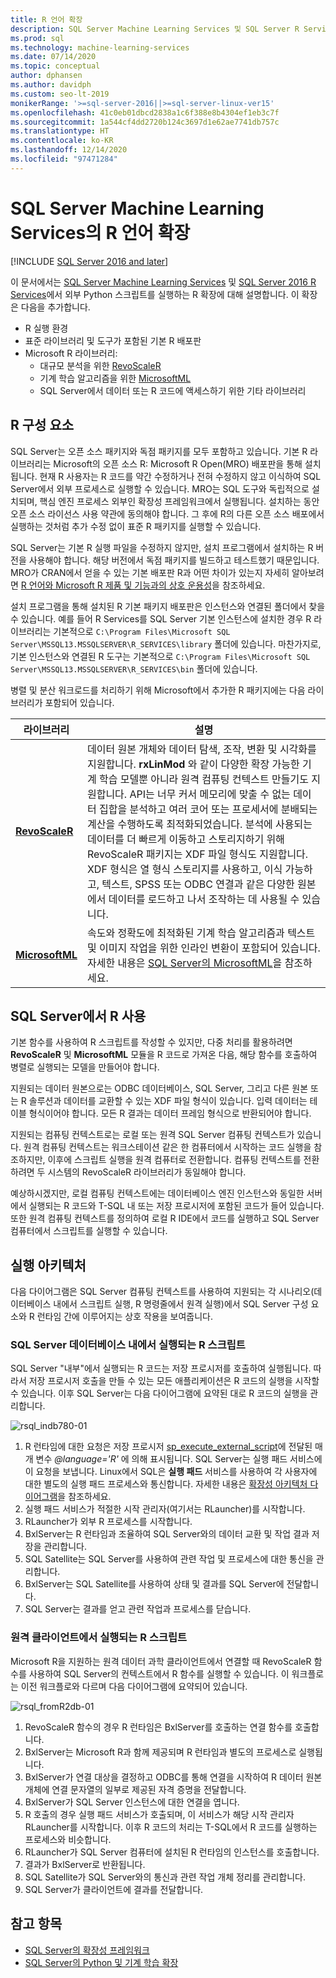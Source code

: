 ```yaml
---
title: R 언어 확장
description: SQL Server Machine Learning Services 및 SQL Server R Services에서 외부 R 스크립트를 실행하기 위한 R 확장에 대해 알아봅니다.
ms.prod: sql
ms.technology: machine-learning-services
ms.date: 07/14/2020
ms.topic: conceptual
author: dphansen
ms.author: davidph
ms.custom: seo-lt-2019
monikerRange: '>=sql-server-2016||>=sql-server-linux-ver15'
ms.openlocfilehash: 41c0eb01dbcd2838a1c6f388e8b4304ef1eb3c7f
ms.sourcegitcommit: 1a544cf4dd2720b124c3697d1e62ae7741db757c
ms.translationtype: HT
ms.contentlocale: ko-KR
ms.lasthandoff: 12/14/2020
ms.locfileid: "97471284"
---
```

# <a name="r-language-extension-in-sql-server-machine-learning-services"></a>SQL Server Machine Learning Services의 R 언어 확장
[!INCLUDE [SQL Server 2016 and later](../../includes/applies-to-version/sqlserver2016.md)]

이 문서에서는 [SQL Server Machine Learning Services](../sql-server-machine-learning-services.md) 및 [SQL Server 2016 R Services](../r/sql-server-r-services.md)에서 외부 Python 스크립트를 실행하는 R 확장에 대해 설명합니다. 이 확장은 다음을 추가합니다.

- R 실행 환경
- 표준 라이브러리 및 도구가 포함된 기본 R 배포판
- Microsoft R 라이브러리:
  - 대규모 분석을 위한 [RevoScaleR](../r/ref-r-revoscaler.md)
  - 기계 학습 알고리즘을 위한 [MicrosoftML](../r/ref-r-microsoftml.md)
  - SQL Server에서 데이터 또는 R 코드에 액세스하기 위한 기타 라이브러리

## <a name="r-components"></a>R 구성 요소

SQL Server는 오픈 소스 패키지와 독점 패키지를 모두 포함하고 있습니다. 기본 R 라이브러리는 Microsoft의 오픈 소스 R: Microsoft R Open(MRO) 배포판을 통해 설치됩니다. 현재 R 사용자는 R 코드를 약간 수정하거나 전혀 수정하지 않고 이식하여 SQL Server에서 외부 프로세스로 실행할 수 있습니다. MRO는 SQL 도구와 독립적으로 설치되며, 핵심 엔진 프로세스 외부인 확장성 프레임워크에서 실행됩니다. 설치하는 동안 오픈 소스 라이선스 사용 약관에 동의해야 합니다. 그 후에 R의 다른 오픈 소스 배포에서 실행하는 것처럼 추가 수정 없이 표준 R 패키지를 실행할 수 있습니다. 

SQL Server는 기본 R 실행 파일을 수정하지 않지만, 설치 프로그램에서 설치하는 R 버전을 사용해야 합니다. 해당 버전에서 독점 패키지를 빌드하고 테스트했기 때문입니다. MRO가 CRAN에서 얻을 수 있는 기본 배포판 R과 어떤 차이가 있는지 자세히 알아보려면 [R 언어와 Microsoft R 제품 및 기능과의 상호 운용성](/r-server/what-is-r-server-interoperability)을 참조하세요.

설치 프로그램을 통해 설치된 R 기본 패키지 배포판은 인스턴스와 연결된 폴더에서 찾을 수 있습니다. 예를 들어 R Services를 SQL Server 기본 인스턴스에 설치한 경우 R 라이브러리는 기본적으로 `C:\Program Files\Microsoft SQL Server\MSSQL13.MSSQLSERVER\R_SERVICES\library` 폴더에 있습니다. 마찬가지로, 기본 인스턴스와 연결된 R 도구는 기본적으로 `C:\Program Files\Microsoft SQL Server\MSSQL13.MSSQLSERVER\R_SERVICES\bin` 폴더에 있습니다.

병렬 및 분산 워크로드를 처리하기 위해 Microsoft에서 추가한 R 패키지에는 다음 라이브러리가 포함되어 있습니다.

| 라이브러리 | 설명 |
|---------|-------------|
| [**RevoScaleR**](/machine-learning-server/r-reference/revoscaler/revoscaler) | 데이터 원본 개체와 데이터 탐색, 조작, 변환 및 시각화를 지원합니다. **rxLinMod** 와 같이 다양한 확장 가능한 기계 학습 모델뿐 아니라 원격 컴퓨팅 컨텍스트 만들기도 지원합니다. API는 너무 커서 메모리에 맞출 수 없는 데이터 집합을 분석하고 여러 코어 또는 프로세서에 분배되는 계산을 수행하도록 최적화되었습니다. 분석에 사용되는 데이터를 더 빠르게 이동하고 스토리지하기 위해 RevoScaleR 패키지는 XDF 파일 형식도 지원합니다. XDF 형식은 열 형식 스토리지를 사용하고, 이식 가능하고, 텍스트, SPSS 또는 ODBC 연결과 같은 다양한 원본에서 데이터를 로드하고 나서 조작하는 데 사용될 수 있습니다. |
| [**MicrosoftML**](/r-server/r/concept-what-is-the-microsoftml-package) | 속도와 정확도에 최적화된 기계 학습 알고리즘과 텍스트 및 이미지 작업을 위한 인라인 변환이 포함되어 있습니다. 자세한 내용은 [SQL Server의 MicrosoftML](../r/ref-r-microsoftml.md)을 참조하세요. | 

## <a name="using-r-in-sql-server"></a>SQL Server에서 R 사용

기본 함수를 사용하여 R 스크립트를 작성할 수 있지만, 다중 처리를 활용하려면 **RevoScaleR** 및 **MicrosoftML** 모듈을 R 코드로 가져온 다음, 해당 함수를 호출하여 병렬로 실행되는 모델을 만들어야 합니다. 
 
지원되는 데이터 원본으로는 ODBC 데이터베이스, SQL Server, 그리고 다른 원본 또는 R 솔루션과 데이터를 교환할 수 있는 XDF 파일 형식이 있습니다. 입력 데이터는 테이블 형식이어야 합니다. 모든 R 결과는 데이터 프레임 형식으로 반환되어야 합니다.

지원되는 컴퓨팅 컨텍스트로는 로컬 또는 원격 SQL Server 컴퓨팅 컨텍스트가 있습니다. 원격 컴퓨팅 컨텍스트는 워크스테이션 같은 한 컴퓨터에서 시작하는 코드 실행을 참조하지만, 이후에 스크립트 실행을 원격 컴퓨터로 전환합니다. 컴퓨팅 컨텍스트를 전환하려면 두 시스템의 RevoScaleR 라이브러리가 동일해야 합니다.

예상하시겠지만, 로컬 컴퓨팅 컨텍스트에는 데이터베이스 엔진 인스턴스와 동일한 서버에서 실행되는 R 코드와 T-SQL 내 또는 저장 프로시저에 포함된 코드가 들어 있습니다. 또한 원격 컴퓨팅 컨텍스트를 정의하여 로컬 R IDE에서 코드를 실행하고 SQL Server 컴퓨터에서 스크립트를 실행할 수 있습니다.

## <a name="execution-architecture"></a>실행 아키텍처

다음 다이어그램은 SQL Server 컴퓨팅 컨텍스트를 사용하여 지원되는 각 시나리오(데이터베이스 내에서 스크립트 실행, R 명령줄에서 원격 실행)에서 SQL Server 구성 요소와 R 런타임 간에 이루어지는 상호 작용을 보여줍니다.

### <a name="r-scripts-executed-from-sql-server-in-database"></a>SQL Server 데이터베이스 내에서 실행되는 R 스크립트

SQL Server "내부"에서 실행되는 R 코드는 저장 프로시저를 호출하여 실행됩니다. 따라서 저장 프로시저 호출을 만들 수 있는 모든 애플리케이션은 R 코드의 실행을 시작할 수 있습니다.  이후 SQL Server는 다음 다이어그램에 요약된 대로 R 코드의 실행을 관리합니다.

![rsql_indb780-01](../r/media/script_in-db-r.png)

1. R 런타임에 대한 요청은 저장 프로시저 [sp_execute_external_script](../../relational-databases/system-stored-procedures/sp-execute-external-script-transact-sql.md)에 전달된 매개 변수 _@language='R'_ 에 의해 표시됩니다. SQL Server는 실행 패드 서비스에 이 요청을 보냅니다.
Linux에서 SQL은 **실행 패드** 서비스를 사용하여 각 사용자에 대한 별도의 실행 패드 프로세스와 통신합니다. 자세한 내용은 [확장성 아키텍처 다이어그램](extensibility-framework.md#architecture-diagram)을 참조하세요.
2. 실행 패드 서비스가 적절한 시작 관리자(여기서는 RLauncher)를 시작합니다.
3. RLauncher가 외부 R 프로세스를 시작합니다.
4. BxlServer는 R 런타임과 조율하여 SQL Server와의 데이터 교환 및 작업 결과 저장을 관리합니다.
5. SQL Satellite는 SQL Server를 사용하여 관련 작업 및 프로세스에 대한 통신을 관리합니다.
6. BxlServer는 SQL Satellite를 사용하여 상태 및 결과를 SQL Server에 전달합니다.
7. SQL Server는 결과를 얻고 관련 작업과 프로세스를 닫습니다.

### <a name="r-scripts-executed-from-a-remote-client"></a>원격 클라이언트에서 실행되는 R 스크립트

Microsoft R을 지원하는 원격 데이터 과학 클라이언트에서 연결할 때 RevoScaleR 함수를 사용하여 SQL Server의 컨텍스트에서 R 함수를 실행할 수 있습니다. 이 워크플로는 이전 워크플로와 다르며 다음 다이어그램에 요약되어 있습니다.

![rsql_fromR2db-01](../r/media/remote-sqlcc-from-r2.png)

1. RevoScaleR 함수의 경우 R 런타임은 BxlServer를 호출하는 연결 함수를 호출합니다.
2. BxlServer는 Microsoft R과 함께 제공되며 R 런타임과 별도의 프로세스로 실행됩니다.
3. BxlServer가 연결 대상을 결정하고 ODBC를 통해 연결을 시작하여 R 데이터 원본 개체에 연결 문자열의 일부로 제공된 자격 증명을 전달합니다.
4. BxlServer가 SQL Server 인스턴스에 대한 연결을 엽니다.
5. R 호출의 경우 실행 패드 서비스가 호출되며, 이 서비스가 해당 시작 관리자 RLauncher를 시작합니다. 이후 R 코드의 처리는 T-SQL에서 R 코드를 실행하는 프로세스와 비슷합니다.
6. RLauncher가 SQL Server 컴퓨터에 설치된 R 런타임의 인스턴스를 호출합니다.
7. 결과가 BxlServer로 반환됩니다.
8. SQL Satellite가 SQL Server와의 통신과 관련 작업 개체 정리를 관리합니다.
9. SQL Server가 클라이언트에 결과를 전달합니다.

## <a name="see-also"></a>참고 항목

+ [SQL Server의 확장성 프레임워크](extensibility-framework.md)
+ [SQL Server의 Python 및 기계 학습 확장](extension-python.md)